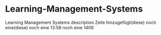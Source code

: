 ﻿# Learning-Management-Systems
Learning Management Systems description
Zeile hinzugefügt(diese)
noch eine(diese)
noch eine 13:58
noch eine 1406